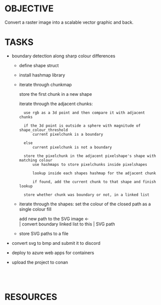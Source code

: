
# OBJECTIVE
Convert a raster image into a scalable vector graphic and back.

# TASKS

- boundary detection along sharp colour differences

    - define shape struct

    - install hashmap library

    - iterate through chunkmap

        store the first chunk in a new shape

        iterate through the adjacent chunks:
        
            use rgb as a 3d point and then compare it with adjacent chunks

            if the 3d point is outside a sphere with magnitude of shape_colour_threshold
                current pixelchunk is a boundary

            else
                current pixelchunk is not a boundary

            store the pixelchunk in the adjacent pixelshape's shape with matching colour
                use hashmaps to store pixelchunks inside pixelshapes

                lookup inside each shapes hashmap for the adjacent chunk

                if found, add the current chunk to that shape and finish lookup

            store whether chunk was boundary or not, in a linked list

    - iterate through the shapes:
        set the colour of the closed path as a single colour fill

        add new path to the SVG image      <-\
                                             |
        convert boundary linked list to this | SVG path

    - store SVG paths to a file

- convert svg to bmp and submit it to discord

- deploy to azure web apps for containers

- upload the project to conan

<br>
<br>

# RESOURCES
